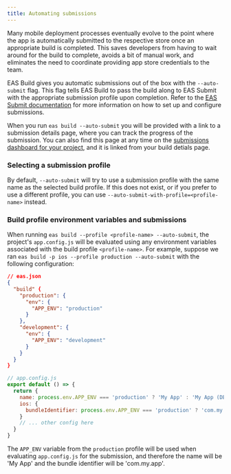```yaml
---
title: Automating submissions
---
```


Many mobile deployment processes eventually evolve to the point where the app is automatically submitted to the respective store once an appropriate build is completed. This saves developers from having to wait around for the build to complete, avoids a bit of manual work, and eliminates the need to coordinate providing app store credentials to the team.

EAS Build gives you automatic submissions out of the box with the `--auto-submit` flag. This flag tells EAS Build to pass the build along to EAS Submit with the appropriate submission profile upon completion. Refer to the [EAS Submit documentation](https://docs.expo.dev/submit/introduction/) for more information on how to set up and configure submissions.

When you run `eas build --auto-submit` you will be provided with a link to a submission details page, where you can track the progress of the submission. You can also find this page at any time on the [submissions dashboard for your project](https://expo.dev/accounts/[account]/projects/[project]/submissions), and it is linked from your build detials page.

### Selecting a submission profile

By default, `--auto-submit` will try to use a submission profile with the same name as the selected build profile. If this does not exist, or if you prefer to use a different profile, you can use `--auto-submit-with-profile=<profile-name>` instead.

### Build profile environment variables and submissions

When running `eas build --profile <profile-name> --auto-submit`, the project's `app.config.js` will be evaluated using any environment variables associated with the build profile `<profile-name>`. For example, suppose we ran `eas build -p ios --profile production --auto-submit` with the following configuration:

```json
// eas.json
{
  "build" {
    "production": {
      "env": {
        "APP_ENV": "production"
      }
    },
    "development": {
      "env": {
        "APP_ENV": "development"
      }
    }
  }
}
```

```js
// app.config.js
export default () => {
  return {
    name: process.env.APP_ENV === 'production' ? 'My App' : 'My App (DEV)',
    ios: {
      bundleIdentifier: process.env.APP_ENV === 'production' ? 'com.my.app' : 'com.my.app-dev'
    }
    // ... other config here
  }
}
```

The `APP_ENV` variable from the `production` profile will be used when evaluating `app.config.js` for the submission, and therefore the name will be 'My App' and the bundle identifier will be 'com.my.app'.
